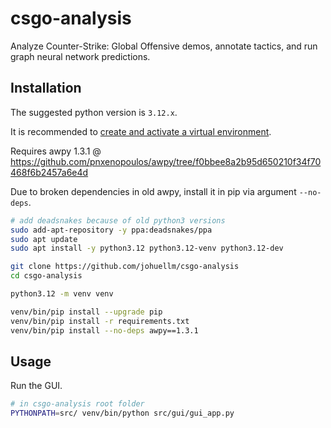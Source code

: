 # csgo-analysis

Analyze Counter-Strike: Global Offensive demos,
annotate tactics, and run graph neural network predictions.



## Installation

The suggested python version is `3.12.x`.

It is recommended to [create and activate a virtual environment](https://docs.python.org/3/tutorial/venv.html).

Requires awpy 1.3.1 @ https://github.com/pnxenopoulos/awpy/tree/f0bbee8a2b95d650210f34f70468f6b2457a6e4d

Due to broken dependencies in old awpy, install it in pip via argument `--no-deps`.

```bash
# add deadsnakes because of old python3 versions
sudo add-apt-repository -y ppa:deadsnakes/ppa
sudo apt update
sudo apt install -y python3.12 python3.12-venv python3.12-dev

git clone https://github.com/johuellm/csgo-analysis
cd csgo-analysis

python3.12 -m venv venv

venv/bin/pip install --upgrade pip
venv/bin/pip install -r requirements.txt
venv/bin/pip install --no-deps awpy==1.3.1
```



## Usage

Run the GUI.
```bash
# in csgo-analysis root folder
PYTHONPATH=src/ venv/bin/python src/gui/gui_app.py
```

